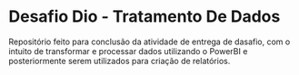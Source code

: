 # Desafio Dio - Tratamento De Dados
Repositório feito para conclusão da atividade de entrega de dasafio, com o intuito de transformar e processar dados utilizando o PowerBI e posteriormente serem utilizados para criação de relatórios.
